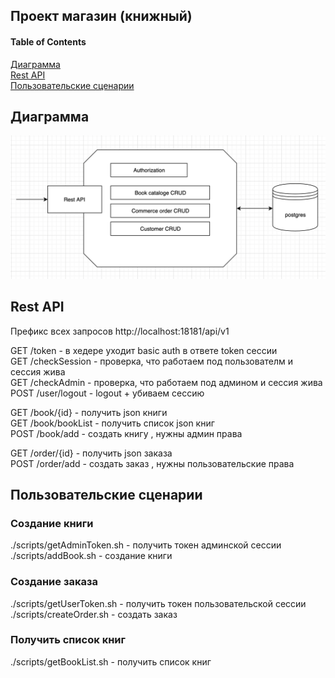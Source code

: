 ## Проект магазин (книжный)

#### Table of Contents  
[Диаграмма](#диаграмма)  
[Rest API](#rest-api)  
[Пользовательские сценарии](#пользовательские-сценарии)  

## Диаграмма

![Alt text](pictures/diagram1.png?raw=true "Title")

## Rest API

Префикс всех запросов http://localhost:18181/api/v1  
  
GET /token - в хедере уходит basic auth в ответе token сессии  
GET /checkSession - проверка, что работаем под пользователм и сессия жива  
GET /checkAdmin - проверка, что работаем под админом и сессия жива  
POST /user/logout - logout + убиваем сессию  
  
GET /book/{id} - получить json книги  
GET /book/bookList - получить список json книг  
POST /book/add - создать книгу , нужны админ права  

GET /order/{id} - получить json заказа  
POST /order/add - создать заказ , нужны пользовательские права  

## Пользовательские сценарии

### Создание книги

./scripts/getAdminToken.sh - получить токен админской сессии  
./scripts/addBook.sh - создание книги  

### Создание заказа

./scripts/getUserToken.sh - получить токен пользовательской сессии
./scripts/createOrder.sh - создать заказ

### Получить список книг

./scripts/getBookList.sh - получить список книг  


